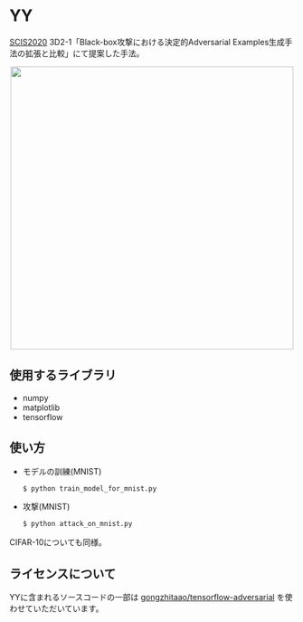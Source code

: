 # YY

[SCIS2020](https://www.iwsec.org/scis/2020/) 3D2-1「Black-box攻撃における決定的Adversarial Examples生成手法の拡張と比較」にて提案した手法。

<div align="center">
  <img src="https://user-images.githubusercontent.com/60645850/73763102-512fe480-47b4-11ea-94a5-e01ef4ff6847.png" width="500px">
</div>



## 使用するライブラリ

- numpy
- matplotlib
- tensorflow



## 使い方

- モデルの訓練(MNIST)

  ```python
  $ python train_model_for_mnist.py
  ```
  
- 攻撃(MNIST)

  ```python
  $ python attack_on_mnist.py
  ```

CIFAR-10についても同様。



## ライセンスについて

YYに含まれるソースコードの一部は [gongzhitaao/tensorflow-adversarial](https://github.com/gongzhitaao/tensorflow-adversarial) を使わせていただいています。
